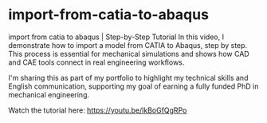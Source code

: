 # import-from-catia-to-abaqus
import from catia to abaqus | Step-by-Step Tutorial
In this video, I demonstrate how to import a model from CATIA to Abaqus, step by step. This process is essential for mechanical simulations and shows how CAD and CAE tools connect in real engineering workflows.

I'm sharing this as part of my portfolio to highlight my technical skills and English communication, supporting my goal of earning a fully funded PhD in mechanical engineering.

Watch the tutorial here:
https://youtu.be/lkBoGfQgRPo 
